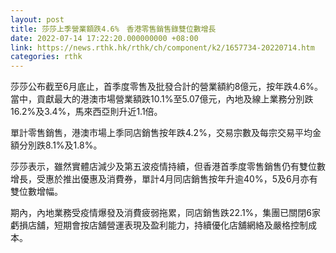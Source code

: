 ```yaml
---
layout: post
title: 莎莎上季營業額跌4.6%　香港零售銷售錄雙位數增長
date: 2022-07-14 17:22:20.000000000 +08:00
link: https://news.rthk.hk/rthk/ch/component/k2/1657734-20220714.htm
categories: rthk
---
```


莎莎公布截至6月底止，首季度零售及批發合計的營業額約8億元，按年跌4.6%。當中，貢獻最大的港澳市場營業額跌10.1%至5.07億元，內地及線上業務分別跌16.2%及3.4%，馬來西亞則升近1.1倍。

單計零售銷售，港澳市場上季同店銷售按年跌4.2%，交易宗數及每宗交易平均金額分別跌8.1%及1.8%。

莎莎表示，雖然實體店減少及第五波疫情持續，但香港首季度零售銷售仍有雙位數增長，受惠於推出優惠及消費券，單計4月同店銷售按年升逾40%，5及6月亦有雙位數增幅。

期內，內地業務受疫情爆發及消費疲弱拖累，同店銷售跌22.1%，集團已關閉6家虧損店舖，短期會按店舖營運表現及盈利能力，持續優化店舖網絡及嚴格控制成本。
